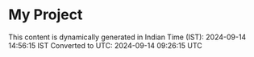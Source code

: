 # My Project

This content is dynamically generated in Indian Time (IST): 2024-09-14 14:56:15 IST
Converted to UTC: 2024-09-14 09:26:15 UTC
